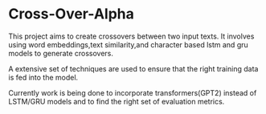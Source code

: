 # Cross-Over-Alpha


This project aims to create crossovers between two input texts.
It involves using word embeddings,text similarity,and character based lstm and gru models to generate crossovers.

A extensive set of techniques are used to ensure that the right training data is fed into the model.

Currently work is being done to incorporate transformers(GPT2) instead of LSTM/GRU models and to find the right set of evaluation metrics.

